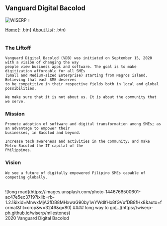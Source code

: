 
## Vanguard Digital Bacolod
![WISERP](https://avatars2.githubusercontent.com/u/40729378?s=120&v=4) `!`

[Home](https://wiserp-ph.github.io/wiserp){: .btn}
[About Us](https://wiserp-ph.github.io/wiserp/about){: .btn}
<br/>
<br/>

### The Liftoff 

```
Vanguard Digital Bacolod (VDB) was initiated on September 15, 2020 with a vision of changing the way 
people view business apps and software. The goal is to make digitization affordable for all SMEs 
(Small and Medium-sized Enterprise) starting from Negros island. Believing that each SME deserves 
to be competitive in their respective fields both in local and global possibilities.
```

```
We make sure that it is not about us. It is about the community that we serve.
```

### Mission

```
Promote adoption of software and digital transformation among SMEs; as an advantage to empower their 
businesses, in Bacolod and beyond.
```

```
Increase tech awareness and activities in the community; and make Metro Bacolod the IT capital of the
Philippines.
```


### Vision 

```
We see a future of digitally empowered Filipino SMEs capable of competing globally. 
```


<br/>
![long road](https://images.unsplash.com/photo-1446768500601-ac47e5ec3719?ixlib=rb-1.2.1&ixid=MnwxMjA3fDB8MHxwaG90by1wYWdlfHx8fGVufDB8fHx8&auto=format&fit=crop&w=3246&q=80)
#### long way to go[..](https://wiserp-ph.github.io/wiserp/milestones)

<br/>
2020 Vanguard Digital Bacolod
